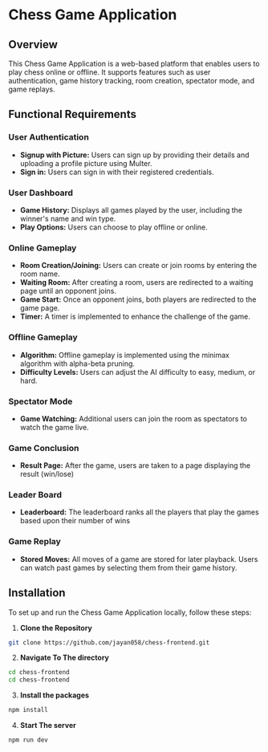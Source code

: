 # Chess Game Application

## Overview

This Chess Game Application is a web-based platform that enables users to play chess online or offline. It supports features such as user authentication, game history tracking, room creation, spectator mode, and game replays. 

## Functional Requirements

### User Authentication
- **Signup with Picture:** Users can sign up by providing their details and uploading a profile picture using Multer.
- **Sign in:** Users can sign in with their registered credentials.

### User Dashboard
- **Game History:** Displays all games played by the user, including the winner's name and win type.
- **Play Options:** Users can choose to play offline or online.

### Online Gameplay
- **Room Creation/Joining:** Users can create or join rooms by entering the room name.
- **Waiting Room:** After creating a room, users are redirected to a waiting page until an opponent joins.
- **Game Start:** Once an opponent joins, both players are redirected to the game page.
- **Timer:** A timer is implemented to enhance the challenge of the game.

### Offline Gameplay
- **Algorithm:** Offline gameplay is implemented using the minimax algorithm with alpha-beta pruning.
- **Difficulty Levels:** Users can adjust the AI difficulty to easy, medium, or hard.

### Spectator Mode
- **Game Watching:** Additional users can join the room as spectators to watch the game live.


### Game Conclusion
- **Result Page:** After the game, users are taken to a page displaying the result (win/lose)  

### Leader Board
- **Leaderboard:** The leaderboard ranks all the players that play the games based upon their number of wins 


### Game Replay
- **Stored Moves:** All moves of a game are stored for later playback. Users can watch past games by selecting them from their game history.

## Installation

To set up and run the Chess Game Application locally, follow these steps:
1. **Clone the Repository**  
  ```bash
  git clone https://github.com/jayan058/chess-frontend.git  
   ````
2. **Navigate To The directory**  
  ```bash
  cd chess-frontend
  cd chess-frontend
  ```
3. **Install the packages**  
  ```bash
  npm install
  ```
4. **Start The server**  
  ```bash
  npm run dev
  ```




 